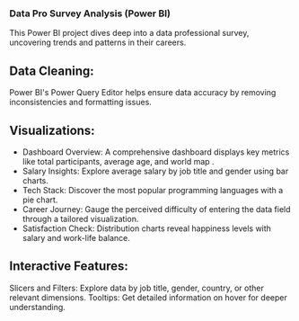 ### Data Pro Survey Analysis (Power BI)
This Power BI project dives deep into a data professional survey, uncovering trends and patterns in their careers.

## Data Cleaning:
Power BI's Power Query Editor helps ensure data accuracy by removing inconsistencies and formatting issues.

## Visualizations:
- Dashboard Overview: A comprehensive dashboard displays key metrics like total participants, average age, and world map .
- Salary Insights: Explore average salary by job title and gender using bar charts.
- Tech Stack: Discover the most popular programming languages with a pie chart.
- Career Journey: Gauge the perceived difficulty of entering the data field through a tailored visualization.
- Satisfaction Check: Distribution charts reveal happiness levels with salary and work-life balance.
 
## Interactive Features:
Slicers and Filters: Explore data by job title, gender, country, or other relevant dimensions.
Tooltips: Get detailed information on hover for deeper understanding.
